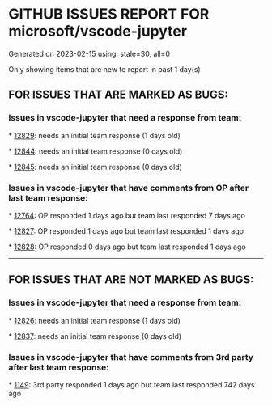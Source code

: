 
# GITHUB ISSUES REPORT FOR microsoft/vscode-jupyter


Generated on 2023-02-15 using: stale=30, all=0


Only showing items that are new to report in past 1 day(s)


## FOR ISSUES THAT ARE MARKED AS BUGS:


### Issues in vscode-jupyter that need a response from team:


\* [12829](https://github.com/microsoft/vscode-jupyter/issues/12829 "Data Viewer can't filter multi-index"): needs an initial team response (1 days old)

\* [12844](https://github.com/microsoft/vscode-jupyter/issues/12844 "Insert code cell above (ESC, A) doesn't work if text in the cell is selected"): needs an initial team response (0 days old)

\* [12845](https://github.com/microsoft/vscode-jupyter/issues/12845 "Can't view dataframe in data viewer while debugging &quot;Cannot read properties of undefined (reading 'disposed')&quot;"): needs an initial team response (0 days old)

### Issues in vscode-jupyter that have comments from OP after last team response:


\* [12764](https://github.com/microsoft/vscode-jupyter/issues/12764 "Cannot open and run a Jupyter Notebook inside a workspace"): OP responded 1 days ago but team last responded 7 days ago

\* [12827](https://github.com/microsoft/vscode-jupyter/issues/12827 "Enabling the Jupyter extension causes high CPU usage"): OP responded 1 days ago but team last responded 1 days ago

\* [12828](https://github.com/microsoft/vscode-jupyter/issues/12828 "Jupyter Notebook kernel "): OP responded 0 days ago but team last responded 1 days ago

---

## FOR ISSUES THAT ARE NOT MARKED AS BUGS:


### Issues in vscode-jupyter that need a response from team:


\* [12826](https://github.com/microsoft/vscode-jupyter/issues/12826 "Add `pathMappings` to remote Jupyter server debugging"): needs an initial team response (1 days old)

\* [12837](https://github.com/microsoft/vscode-jupyter/issues/12837 "Allow typing in cell when scrolled away from cell"): needs an initial team response (0 days old)

### Issues in vscode-jupyter that have comments from 3rd party after last team response:


\* [1149](https://github.com/microsoft/vscode-jupyter/issues/1149 "Dataviewer needs export and copy"): 3rd party responded 1 days ago but team last responded 742 days ago
